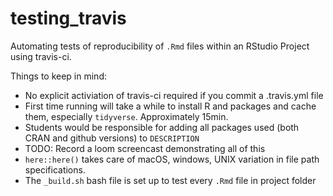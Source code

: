 # testing_travis

Automating tests of reproducibility of `.Rmd` files within an RStudio Project using travis-ci. 

Things to keep in mind:

* No explicit activiation of travis-ci required if you commit a .travis.yml file
* First time running will take a while to install R and packages and cache them, 
especially `tidyverse`. Approximately 15min.
* Students would be responsible for adding all packages used (both CRAN and github versions) to `DESCRIPTION`
* TODO: Record a loom screencast demonstrating all of this
* `here::here()` takes care of macOS, windows, UNIX variation in file path specifications. 
* The `_build.sh` bash file is set up to test every `.Rmd` file in project folder 